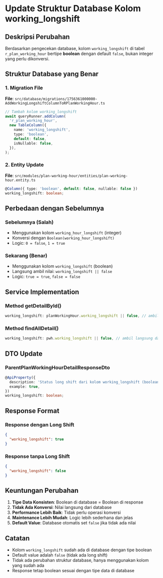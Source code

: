 # Update Struktur Database Kolom working_longshift

## Deskripsi Perubahan

Berdasarkan pengecekan database, kolom `working_longshift` di tabel `r_plan_working_hour` bertipe **boolean** dengan default `false`, bukan integer yang perlu dikonversi.

## Struktur Database yang Benar

### 1. Migration File
**File**: `src/database/migrations/1756361000000-AddWorkingLongshiftColumnToRPlanWorkingHour.ts`

```typescript
// Tambah kolom working_longshift
await queryRunner.addColumn(
  'r_plan_working_hour',
  new TableColumn({
    name: 'working_longshift',
    type: 'boolean',
    default: false,
    isNullable: false,
  }),
);
```

### 2. Entity Update
**File**: `src/modules/plan-working-hour/entities/plan-working-hour.entity.ts`

```typescript
@Column({ type: 'boolean', default: false, nullable: false })
working_longshift: boolean;
```

## Perbedaan dengan Sebelumnya

### Sebelumnya (Salah)
- Menggunakan kolom `working_hour_longshift` (integer)
- Konversi dengan `Boolean(working_hour_longshift)` 
- Logic: `0 = false`, `1 = true`

### Sekarang (Benar)
- Menggunakan kolom `working_longshift` (boolean)
- Langsung ambil nilai: `working_longshift || false`
- Logic: `true = true`, `false = false`

## Service Implementation

### Method getDetailById()
```typescript
working_longshift: planWorkingHour.working_longshift || false, // ambil langsung dari kolom working_longshift yang bertipe boolean
```

### Method findAllDetail()
```typescript
working_longshift: pwh.working_longshift || false, // ambil langsung dari kolom working_longshift yang bertipe boolean
```

## DTO Update

### ParentPlanWorkingHourDetailResponseDto
```typescript
@ApiProperty({
  description: 'Status long shift dari kolom working_longshift (boolean: true = ada long shift, false = tidak ada long shift)',
  example: true,
})
working_longshift: boolean;
```

## Response Format

### Response dengan Long Shift
```json
{
  "working_longshift": true
}
```

### Response tanpa Long Shift
```json
{
  "working_longshift": false
}
```

## Keuntungan Perubahan

1. **Tipe Data Konsisten**: Boolean di database = Boolean di response
2. **Tidak Ada Konversi**: Nilai langsung dari database
3. **Performance Lebih Baik**: Tidak perlu operasi konversi
4. **Maintenance Lebih Mudah**: Logic lebih sederhana dan jelas
5. **Default Value**: Database otomatis set `false` jika tidak ada nilai

## Catatan

- Kolom `working_longshift` sudah ada di database dengan tipe boolean
- Default value adalah `false` (tidak ada long shift)
- Tidak ada perubahan struktur database, hanya menggunakan kolom yang sudah ada
- Response tetap boolean sesuai dengan tipe data di database
